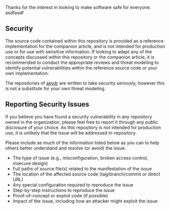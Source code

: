 Thanks for the interest in looking to make software safe for everyone.
asdfasdf
## Security

The source code contained within this repository is provided as a reference implementation for the companion article, and is not intended for production use or for use with sensitive information. If looking to adapt any of the concepts discussed within this repository or the companion article, it is recommended to conduct the appropriate reviews and threat modeling to identify potential vulnerabilities within the reference source code or your own implementation.

The repositories of [aeydr](https://github.com/the-aeydr) are written to take security seriously, however this is not a substitute for your own threat modeling.

## Reporting Security Issues

If you believe you have found a security vulnerability in any repository owned in the organization, please feel free to report it through any public disclosure of your choice. As this repository is not intended for production use, it is unlikely that the issue will be addressed in-repository.

Please include as much of the information listed below as you can to help others better understand and resolve (or avoid) the issue:

  * The type of issue (e.g., misconfiguration, broken access control, insecure design)
  * Full paths of source file(s) related to the manifestation of the issue
  * The location of the affected source code (tag/branch/commit or direct URL)
  * Any special configuration required to reproduce the issue
  * Step-by-step instructions to reproduce the issue
  * Proof-of-concept or exploit code (if possible)
  * Impact of the issue, including how an attacker might exploit the issue